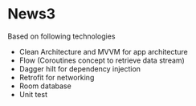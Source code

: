 # News3
Based on following technologies 
- Clean Architecture and MVVM for app architecture
- Flow (Coroutines concept to retrieve data stream)
- Dagger hilt for dependency injection
- Retrofit for networking
- Room database 
- Unit test
